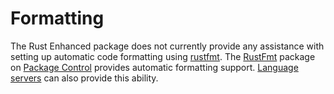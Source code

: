 # Formatting

The Rust Enhanced package does not currently provide any assistance with setting up automatic code formatting using [rustfmt](https://github.com/rust-lang/rustfmt).
The [RustFmt](https://packagecontrol.io/packages/RustFmt) package on [Package Control](https://packagecontrol.io/) provides automatic formatting support.
[Language servers](lsp.md) can also provide this ability.
